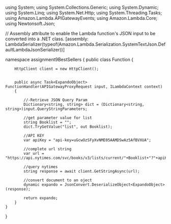 using System;
using System.Collections.Generic;
using System.Dynamic;
using System.Linq;
using System.Net.Http;
using System.Threading.Tasks;
using Amazon.Lambda.APIGatewayEvents;
using Amazon.Lambda.Core;
using Newtonsoft.Json;

// Assembly attribute to enable the Lambda function's JSON input to be converted into a .NET class.
[assembly: LambdaSerializer(typeof(Amazon.Lambda.Serialization.SystemTextJson.DefaultLambdaJsonSerializer))]

namespace assignment9BestSellers
{
    public class Function
    {

        HttpClient client = new HttpClient();


        public async Task<ExpandoObject> FunctionHandler(APIGatewayProxyRequest input, ILambdaContext context)
        {

            //-Retrieve JSON Query Param
            Dictionary<string, string> dict = (Dictionary<string, string>)input.QueryStringParameters;

            //get parameter value for list
            string Booklist = "";
            dict.TryGetValue("list", out Booklist); 

            //API KEY
            var apiKey = "api-key=uGcwOzSFyXvNME05AAMDSwAz5AfBVXUA";

            //complete url string
            var url = "https://api.nytimes.com/svc/books/v3/lists/current/"+Booklist+"?"+apiKey;

            //query nytimes
            string response = await client.GetStringAsync(url);

            //convert document to an oject
            dynamic expando = JsonConvert.DeserializeObject<ExpandoObject>(response);

            return expando;
        }
    }
}
